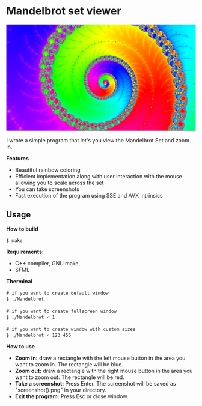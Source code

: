 # Mandelbrot set viewer

![screenshot](picts/8.png "Screenshot")

I wrote a simple program that let's you view the Mandelbrot Set and zoom in.

**Features**

- Beautiful rainbow coloring
- Efficient implementation along with user interaction with the mouse allowing you to scale across the set
- You can take screenshots
- Fast execution of the program using SSE and AVX intrinsics


## Usage

**How to build**

```console
$ make
```
**Requirements:**

- C++ compiler, GNU make,
- SFML

**Therminal**

```console
# if you want to create default window
$ ./Mandelbrot

# if you want to create fullscreen window
$ ./Mandelbrot < 1

# if you want to create window with custom sizes
$ ./Mandelbrot < 123 456
```

**How to use**

- **Zoom in:** draw a rectangle with the left mouse button in the area you want to zoom in. The rectangle will be blue.
- **Zoom out:** draw a rectangle with the right mouse button in the area you want to zoom out. The rectangle will be red.
- **Take a screenshot:** Press Enter. The screenshot will be saved as "screenshot(<number>).png" in your directory.
- **Exit the program:** Press Esc or close window.
